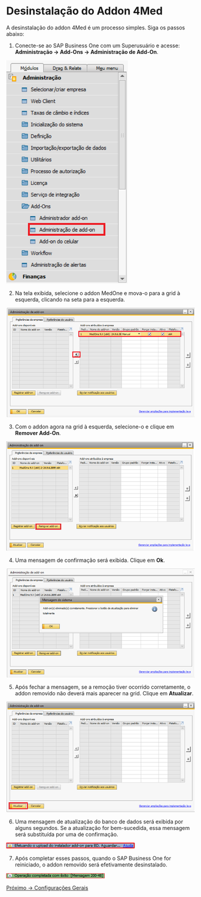 # Desinstalação do Addon 4Med

A desinstalação do addon 4Med é um processo simples. Siga os passos abaixo:

1. Conecte-se ao SAP Business One com um Superusuário e acesse: **Administração → Add-Ons → Administração de Add-On**.

![Configurações Gerais](imagens/Administracao_addon.png)

2. Na tela exibida, selecione o addon MedOne e mova-o para a grid à esquerda, clicando na seta para a esquerda.

![Configurações Gerais](imagens/Desinstalar_addon.png)

3. Com o addon agora na grid à esquerda, selecione-o e clique em **Remover Add-On**.

![Configurações Gerais](imagens/Desinstalar_addon2.png)

4. Uma mensagem de confirmação será exibida. Clique em **Ok**.

![Configurações Gerais](imagens/Desinstalar_addon3.png)

5. Após fechar a mensagem, se a remoção tiver ocorrido corretamente, o addon removido não deverá mais aparecer na grid. Clique em **Atualizar**.

![Configurações Gerais](imagens/Desinstalar_addon4.png)

6. Uma mensagem de atualização do banco de dados será exibida por alguns segundos. Se a atualização for bem-sucedida, essa mensagem será substituída por uma de confirmação.

![Configurações Gerais](imagens/Desinstalar_addon5.png)

7. Após completar esses passos, quando o SAP Business One for reiniciado, o addon removido será efetivamente desinstalado.

![Configurações Gerais](imagens/Desinstalar_addon6.png)

[Próximo -> Configurações Gerais](4Med-07-Configurações_Gerais)